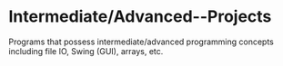 Intermediate/Advanced--Projects
=====================

Programs that possess intermediate/advanced programming concepts including file IO, Swing (GUI), arrays, etc. 
